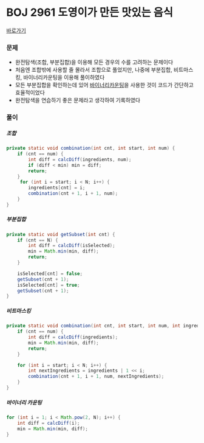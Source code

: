 # BOJ 2961 도영이가 만든 맛있는 음식

[바로가기](https://www.acmicpc.net/problem/2961)



### 문제

- 완전탐색(조합, 부분집합)을 이용해 모든 경우의 수를 고려하는 문제이다
- 처음엔 조합밖에 사용할 줄 몰라서 조합으로 풀었지만, 나중에 부분집합, 비트마스킹, 바이너리카운팅을 이용해 풀이하였다
- 모든 부분집합을 확인하는데 있어 <u>바이너리카운팅</u>을 사용한 것이 코드가 간단하고 효율적이었다
- 완전탐색을 연습하기 좋은 문제라고 생각하여 기록하였다



### 풀이

##### 조합

```java
private static void combination(int cnt, int start, int num) {
    if (cnt == num) {
        int diff = calcDiff(ingredients, num);
        if (diff < min) min = diff;
        return;
    }
     for (int i = start; i < N; i++) {
        ingredients[cnt] = i;
        combination(cnt + 1, i + 1, num);
    }
}
```



##### 부분집합

```java
private static void getSubset(int cnt) {
    if (cnt == N) {
        int diff = calcDiff(isSelected);
        min = Math.min(min, diff);
        return;
    }

    isSelected[cnt] = false;
    getSubset(cnt + 1);
    isSelected[cnt] = true;
    getSubset(cnt + 1);
}
```



##### 비트마스킹

```java
private static void combination(int cnt, int start, int num, int ingredients) {
    if (cnt == num) {
        int diff = calcDiff(ingredients);
        min = Math.min(min, diff);
        return;
    }

    for (int i = start; i < N; i++) {
        int nextIngredients = ingredients | 1 << i;
        combination(cnt + 1, i + 1, num, nextIngredients);
    }
}
```



##### 바이너리 카운팅

```java
for (int i = 1; i < Math.pow(2, N); i++) {
    int diff = calcDiff(i);
    min = Math.min(min, diff);
}
```

